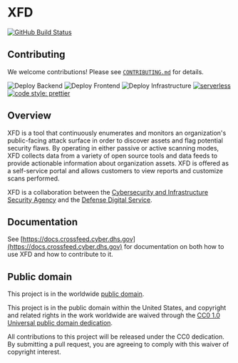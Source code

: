 # XFD

[![GitHub Build Status](https://github.com/cisagov/ASM-Dashboard/workflows/build/badge.svg)](https://github.com/cisagov/ASM-Dashboard/actions)

## Contributing

We welcome contributions!  Please see [`CONTRIBUTING.md`](CONTRIBUTING.md) for
details.

![Deploy Backend](https://github.com/cisagov/crossfeed/workflows/Backend%20Pipeline/badge.svg?branch=master)
![Deploy Frontend](https://github.com/cisagov/crossfeed/workflows/Frontend%20Pipeline/badge.svg?branch=master)
![Deploy Infrastructure](https://github.com/cisagov/crossfeed/workflows/Deploy%20Infrastructure/badge.svg?branch=master)
[![serverless](http://public.serverless.com/badges/v3.svg)](http://www.serverless.com)
[![code style: prettier](https://img.shields.io/badge/code_style-prettier-ff69b4.svg)](https://github.com/prettier/prettier)

## Overview

XFD is a tool that continuously enumerates and monitors an organization's public-facing attack surface in order to discover assets and flag potential security flaws. By operating in either passive or active scanning modes, XFD collects data from a variety of open source tools and data feeds to provide actionable information about organization assets. XFD is offered as a self-service portal and allows customers to view reports and customize scans performed.

XFD is a collaboration between the [Cybersecurity and Infrastructure Security Agency](https://www.cisa.gov/) and the [Defense Digital Service](https://dds.mil/).

## Documentation

See [https://docs.crossfeed.cyber.dhs.gov](https://docs.crossfeed.cyber.dhs.gov) for documentation on both how to use XFD and how to contribute to it.

## Public domain

This project is in the worldwide [public domain](LICENSE).

This project is in the public domain within the United States, and
copyright and related rights in the work worldwide are waived through
the [CC0 1.0 Universal public domain
dedication](https://creativecommons.org/publicdomain/zero/1.0/).

All contributions to this project will be released under the CC0
dedication. By submitting a pull request, you are agreeing to comply
with this waiver of copyright interest.
